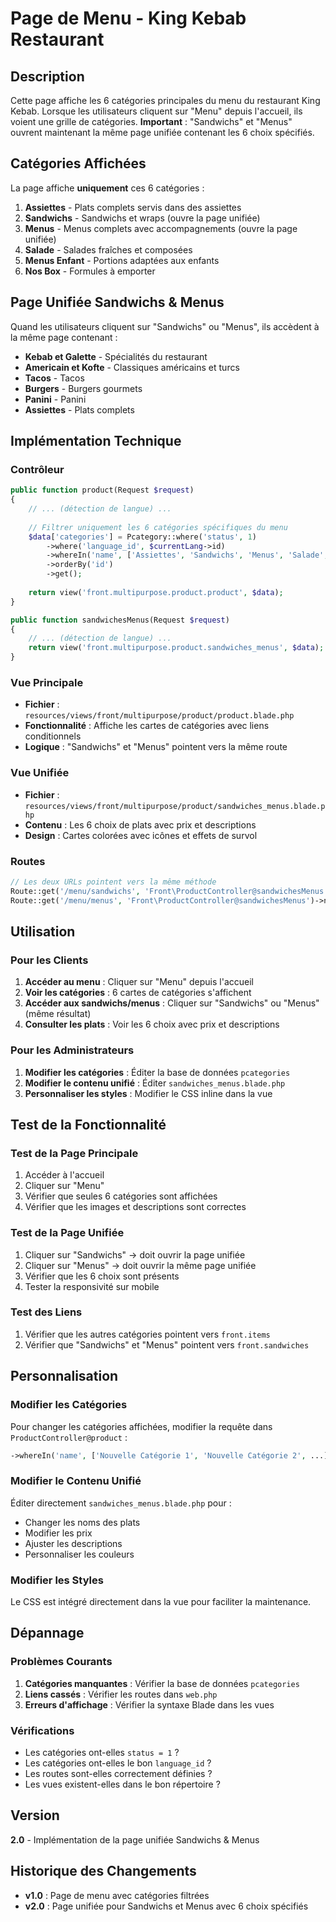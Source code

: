 # Page de Menu - King Kebab Restaurant

## Description
Cette page affiche les 6 catégories principales du menu du restaurant King Kebab. Lorsque les utilisateurs cliquent sur "Menu" depuis l'accueil, ils voient une grille de catégories. **Important** : "Sandwichs" et "Menus" ouvrent maintenant la même page unifiée contenant les 6 choix spécifiés.

## Catégories Affichées
La page affiche **uniquement** ces 6 catégories :
1. **Assiettes** - Plats complets servis dans des assiettes
2. **Sandwichs** - Sandwichs et wraps (ouvre la page unifiée)
3. **Menus** - Menus complets avec accompagnements (ouvre la page unifiée)
4. **Salade** - Salades fraîches et composées
5. **Menus Enfant** - Portions adaptées aux enfants
6. **Nos Box** - Formules à emporter

## Page Unifiée Sandwichs & Menus
Quand les utilisateurs cliquent sur "Sandwichs" ou "Menus", ils accèdent à la même page contenant :
- **Kebab et Galette** - Spécialités du restaurant
- **Americain et Kofte** - Classiques américains et turcs
- **Tacos** - Tacos 
- **Burgers** - Burgers gourmets
- **Panini** - Panini 
- **Assiettes** - Plats complets

## Implémentation Technique

### Contrôleur
```php
public function product(Request $request)
{
    // ... (détection de langue) ...
    
    // Filtrer uniquement les 6 catégories spécifiques du menu
    $data['categories'] = Pcategory::where('status', 1)
        ->where('language_id', $currentLang->id)
        ->whereIn('name', ['Assiettes', 'Sandwichs', 'Menus', 'Salade', 'Menus Enfant', 'Nos Box'])
        ->orderBy('id')
        ->get();
    
    return view('front.multipurpose.product.product', $data);
}

public function sandwichesMenus(Request $request)
{
    // ... (détection de langue) ...
    return view('front.multipurpose.product.sandwiches_menus', $data);
}
```

### Vue Principale
- **Fichier** : `resources/views/front/multipurpose/product/product.blade.php`
- **Fonctionnalité** : Affiche les cartes de catégories avec liens conditionnels
- **Logique** : "Sandwichs" et "Menus" pointent vers la même route

### Vue Unifiée
- **Fichier** : `resources/views/front/multipurpose/product/sandwiches_menus.blade.php`
- **Contenu** : Les 6 choix de plats avec prix et descriptions
- **Design** : Cartes colorées avec icônes et effets de survol

### Routes
```php
// Les deux URLs pointent vers la même méthode
Route::get('/menu/sandwichs', 'Front\ProductController@sandwichesMenus')->name('front.sandwiches');
Route::get('/menu/menus', 'Front\ProductController@sandwichesMenus')->name('front.menus');
```

## Utilisation

### Pour les Clients
1. **Accéder au menu** : Cliquer sur "Menu" depuis l'accueil
2. **Voir les catégories** : 6 cartes de catégories s'affichent
3. **Accéder aux sandwichs/menus** : Cliquer sur "Sandwichs" ou "Menus" (même résultat)
4. **Consulter les plats** : Voir les 6 choix avec prix et descriptions

### Pour les Administrateurs
1. **Modifier les catégories** : Éditer la base de données `pcategories`
2. **Modifier le contenu unifié** : Éditer `sandwiches_menus.blade.php`
3. **Personnaliser les styles** : Modifier le CSS inline dans la vue

## Test de la Fonctionnalité

### Test de la Page Principale
1. Accéder à l'accueil
2. Cliquer sur "Menu"
3. Vérifier que seules 6 catégories sont affichées
4. Vérifier que les images et descriptions sont correctes

### Test de la Page Unifiée
1. Cliquer sur "Sandwichs" → doit ouvrir la page unifiée
2. Cliquer sur "Menus" → doit ouvrir la même page unifiée
3. Vérifier que les 6 choix sont présents
4. Tester la responsivité sur mobile

### Test des Liens
1. Vérifier que les autres catégories pointent vers `front.items`
2. Vérifier que "Sandwichs" et "Menus" pointent vers `front.sandwiches`

## Personnalisation

### Modifier les Catégories
Pour changer les catégories affichées, modifier la requête dans `ProductController@product` :
```php
->whereIn('name', ['Nouvelle Catégorie 1', 'Nouvelle Catégorie 2', ...])
```

### Modifier le Contenu Unifié
Éditer directement `sandwiches_menus.blade.php` pour :
- Changer les noms des plats
- Modifier les prix
- Ajuster les descriptions
- Personnaliser les couleurs

### Modifier les Styles
Le CSS est intégré directement dans la vue pour faciliter la maintenance.

## Dépannage

### Problèmes Courants
1. **Catégories manquantes** : Vérifier la base de données `pcategories`
2. **Liens cassés** : Vérifier les routes dans `web.php`
3. **Erreurs d'affichage** : Vérifier la syntaxe Blade dans les vues

### Vérifications
- Les catégories ont-elles `status = 1` ?
- Les catégories ont-elles le bon `language_id` ?
- Les routes sont-elles correctement définies ?
- Les vues existent-elles dans le bon répertoire ?

## Version
**2.0** - Implémentation de la page unifiée Sandwichs & Menus

## Historique des Changements
- **v1.0** : Page de menu avec catégories filtrées
- **v2.0** : Page unifiée pour Sandwichs et Menus avec 6 choix spécifiés
